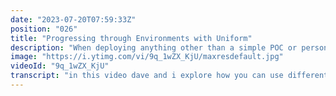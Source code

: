 ```yaml
---
date: "2023-07-20T07:59:33Z"
position: "026"
title: "Progressing through Environments with Uniform"
description: "When deploying anything other than a simple POC or personal website, a reliable application will need Environments. What is the right pattern for implementing environments for local developers as well as shared ones like staging and production?\n\nLet's look at how Uniform separates your configuration and content. Then look at how we can migrate both to new higher environments as a feature progresses through its software development workflow."
image: "https://i.ytimg.com/vi/9q_1wZX_KjU/maxresdefault.jpg"
videoId: "9q_1wZX_KjU"
transcript: "in this video dave and i explore how you can use different environments for your development setup when you're using uniform canvas and uniform platform because generally you will have a development environment you have a staging one and a production maybe a qa one and in uniform of course you create compositions and component definitions and it would actually be super handy if you automatically can push these things up to staging from development and things like that and with uniform you can go many different directions because we don't tell you how to do stuff it's just super flexible so in this video dave and i will show you one way how to do it and this is the way that we probably like most so sit back and relax and just have a look at us kind of talking about it and showing you the demo cheers so usually when you're setting up a proper a project and you're going to want to have multiple environments so that we can have like gated releases we can progress code from um something which is very much on the edge dev dev kind of messing around to um a staging environment say and then um when the tests are done releasing it into prod things like that so this is one of the things that um i've just been playing around with with uniform canvas and this is how i have approached it let's just share your screen and have a look yeah there we go so you've got basically this is a little bit sort of scaled down but basically we've got a project per environment which means that that project is very encapsulated i can so this one in the middle is my dev project basically and i can mess about and here i can you can see i'm like just testing the cycle integration here i've got different stuff i can add components and things like that and actually when i'm working on this project if i want to add a new component say i would actually add it inside the ui in this project here um i'd literally just go in and let's just create like a banner say banner component and i'll just create a single parameter to keep it easy okay so while you're doing this you're basically just adding a component into canvas of your development environment and then once that's done we let's have a look at that workflow how that then works with your staging and production right that's that's the approach here yeah okay awesome that's right so you've selected your contentful space content for entry already then awesome yeah so here is this banner we've got it here and obviously if i start putting it into a composition now it's not going to show up um i have got the website running my local host here and i'm thinking you know maybe we'll just put a banner in the middle yeah sure it's just going to be really basic i'm even just using um an existing bit of content so something like this basically sure um but the first thing i need to do is use the canvas cli and what i can do is i can um pull down um that component into yaml files um and do uh sort of um store it locally and these yaml files is what is going to be really important as we progress through environments because then we can then push up those component definitions to the new environment um when when you progress so um i can do a yarn uniform pole so for the people who don't really know this just yet these compositions and components can be serialized into yaml files so we you can host them locally and put them on github and maintain them and so if you want to pull or push to other projects you can use our cli to do so and this of course is the key of what dave is doing here yeah so you can see here like that's pulled down this new banner component oh yeah quickly and it's got the entry that i added basically here now i have got like um a very simple gen bit scripts running as well locally so when i run my code gen it's gonna do the content for code gen as well which just basically creates typescript types for my components this is like a lovely extra i don't think we actually need that if you wanted to do this but it's super cool to do half though you know for half these types is great it's great because it means that i know when things are moving about um yes things getting renamed or like parameters and stuff like that so yeah you can see here this is added uh these new banner component um and here's that entry that i i added so yeah as well so we now have the banner locally we want to create an actual component for it um and i'm i'll model it off the experience one just to sure copy paste demo experience [Music] here we go um so i'll call it banner and the typescript type that i generated is going to be called banner component oh yeah of course and so it's not going to get an item because your typescript will probably tell you it needs an entry or something else absolutely yeah let's just check the beauty of the typescript there we go entry very nice you can see here that because of the way i've typed it with the codegen for contentful i get an eye experience which is the type of the contentful entry as well and all i want to do with this um link sorry this banner is i'm just going to put the title out just to keep it simple yeah let's keep it simple for now sure so i'll delete all this stuff i'll do everything and we're just going to say section and entry fields name oh good really simple get rid of these extra stuff so this is a very basic component now and then um i need to add it so that it so that uniform actually knows kind of um finally it's like the component resolver so it knows it exists when it has to render it dynamically exactly um and the way that i resolve these i basically just expo export them from from the same folder basically yeah sure in fact i can have a look for the resolver okay you can see it's just pulling all the components from that index file so i just need to export it yeah awesome here we go cool so now what i can what i then do is i go back into this canvas and again like this is just my dev um sort of project yep and i can go to my compositions homepage and then we can add the banner here save great okay so if i refresh this now we have there it is that new banner component just rendering out the name just like that so i've got it locally and um then it's just a case of getting it into ci pushing it up through the environment so i'll commit that change so you can see see this is the other thing like now that i've got it locally we can actually encode see what components are going to be and you also want to add it or not sorry because right now it's it's it's not for it's not added to the stage yet right okay cool oh i'm on a feature branch at the moment marketing item all good and we'll show you like what it does during the push the way that i've organized this is that in my preview environments so that's like staging say might have a qa environment is that or even just prs i not only push the components but i synchronize the actual compositions as well so that um we can basically create like a fake version of the site that we can run end-to-end tests on and then environment um there is this extra flag for the compositions um this this mode which basically says create new things that don't update anything else ah okay cool definitely so we can find this in our cli documentation right yeah okay cool and also you can also find it by just with the cli you can just do dash dash help right and show different commands and it will okay so i've pushed that up we can look this project is running in the cell oh it's already run oh that's nice and fast i like that rust for the win absolutely yeah so let's have a look so you can see here that runs push components so uniform canvas component push so because i added that in we can now check so let's go and check this should mean that it that new component also exists in my staging environment there is there we go you've got a component that's the magic that's the magic exactly so now that can be used inside any of those compositions that we've so you push the component you push the composition and you push the code right so on staging you would now have all the stuff you just did on development exactly yeah and was that connected to a specific git branch or did you do that manually or how is it connected right now do you mean the um well the fact that we're interested for example inside this project i've got environment variables and if we look at like the preview environment variables this project id is the staging project and then in production the project is uh it's a different one is the production basically and so that controls where we are pushing up and pushing down okay awesome the other thing that i've used to be able to know what to do is i don't know if i'm actually logging this out let's have a look there's oh here we go this here yeah um during a versailles um build it has this environment variable which is set to like preview or production and so depending on what environment i'm actually building for it will actually do oh you know which which ones to run exactly it makes sense to push all the compositions or just do the create all right um i think that was a really nice overview of all this stuff together so thank you very much for this let's make another video soon cheers sounds great [Music]"
---
```



